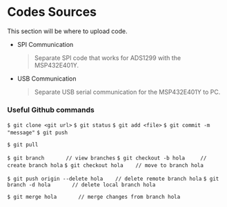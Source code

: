 # Codes Sources

This section will be where to upload code.

 - SPI Communication
   > Separate SPI code that works for ADS1299 with the MSP432E401Y.
 - USB Communication 
   > Separate USB serial communication for the MSP432E401Y to PC.
   

### Useful Github commands

`$ git clone <git url>`
`$ git status`
`$ git add <file>`
`$ git commit -m "message"`
`$ git push`

`$ git pull`

`$ git branch		// view branches`
`$ git checkout -b hola 	// create branch hola`
`$ git checkout hola 	// move to branch hola`

`$ git push origin --delete hola 	// delete remote branch hola`
`$ git branch -d hola 		// delete local branch hola`


`$ git merge hola		// merge changes from branch hola`
